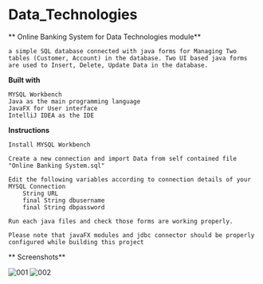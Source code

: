 # Data_Technologies
**
Online Banking System for Data Technologies module**

    a simple SQL database connected with java forms for Managing Two tables (Customer, Account) in the database. Two UI based java forms are used to Insert, Delete, Update Data in the database.

**Built with**

    MYSQL Workbench
    Java as the main programming language
    JavaFX for User interface
    IntelliJ IDEA as the IDE


**Instructions**

    Install MYSQL Workbench

    Create a new connection and import Data from self contained file "Online Banking System.sql"

    Edit the following variables according to connection details of your MYSQL Connection 
        String URL
        final String dbusername
        final String dbpassword

    Run each java files and check those forms are working properly.

    Please note that javaFX modules and jdbc connector should be properly configured while building this project
 
** Screenshots**

![001](https://user-images.githubusercontent.com/98567144/151663510-7213524a-9f90-4f16-9c95-769f2dcddac8.png)
![002](https://user-images.githubusercontent.com/98567144/151663512-c5376352-c9f3-4f50-81f3-3236a8f6e53b.png)



